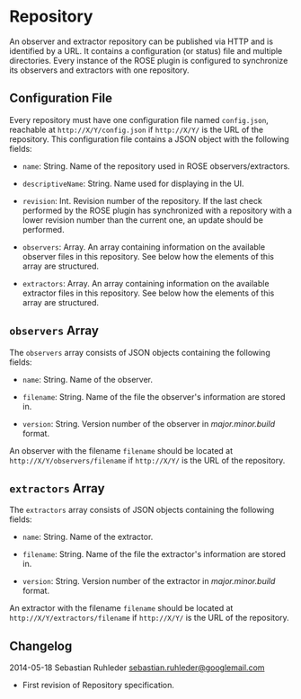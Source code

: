 # Repository

An observer and extractor repository can be published via HTTP and is identified by a URL. It contains a configuration (or status) file and multiple directories. Every instance of the ROSE plugin is configured to synchronize its observers and extractors with one repository.

## Configuration File

Every repository must have one configuration file named `config.json`, reachable at `http://X/Y/config.json` if `http://X/Y/` is the URL of the repository. This configuration file contains a JSON object with the following fields:

* `name`: String. Name of the repository used in ROSE observers/extractors.

* `descriptiveName`: String. Name used for displaying in the UI.

* `revision`: Int. Revision number of the repository. If the last check performed by the ROSE plugin has synchronized with a repository with a lower revision number than the current one, an update should be performed.

* `observers`: Array. An array containing information on the available observer files in this repository. See below how the elements of this array are structured.

* `extractors`: Array. An array containing information on the available extractor files in this repository. See below how the elements of this array are structured.

## `observers` Array

The `observers` array consists of JSON objects containing the following fields:

* `name`: String. Name of the observer.

* `filename`: String. Name of the file the observer's information are stored in.

* `version`: String. Version number of the observer in *major.minor.build* format.

An observer with the filename `filename` should be located at `http://X/Y/observers/filename` if `http://X/Y/` is the URL of the repository.

## `extractors` Array

The `extractors` array consists of JSON objects containing the following fields:

* `name`: String. Name of the extractor.

* `filename`: String. Name of the file the extractor's information are stored in.

* `version`: String. Version number of the extractor in *major.minor.build* format.

An extractor with the filename `filename` should be located at `http://X/Y/extractors/filename` if `http://X/Y/` is the URL of the repository.

## Changelog

2014-05-18 Sebastian Ruhleder <sebastian.ruhleder@googlemail.com>

* First revision of Repository specification.
